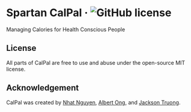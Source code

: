 # Spartan CalPal &middot; ![GitHub license](https://img.shields.io/github/license/mashape/apistatus.svg)
Managing Calories for Health Conscious People

## License
All parts of CalPal are free to use and abuse under the open-source MIT license.

## Acknowledgement
CalPal was created by [Nhat Nguyen](https://github.com/nguyen-nhat), [Albert Ong](), and [Jackson Truong]().
